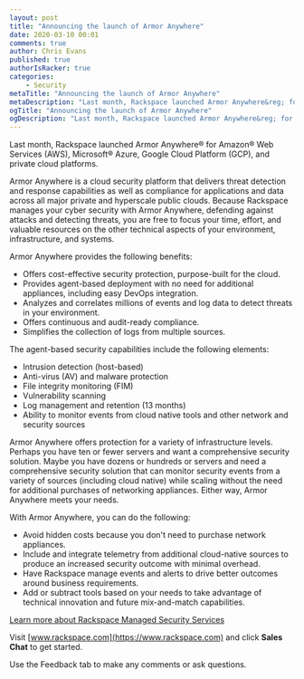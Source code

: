 ```yaml
---
layout: post
title: "Announcing the launch of Armor Anywhere"
date: 2020-03-10 00:01
comments: true
author: Chris Evans
published: true
authorIsRacker: true
categories:
    - Security
metaTitle: "Announcing the launch of Armor Anywhere"
metaDescription: "Last month, Rackspace launched Armor Anywhere&reg; for Amazon&reg; Web Services (AWS), Microsoft&reg; Azure, Google Cloud Platform (GCP), and private cloud platforms."
ogTitle: "Announcing the launch of Armor Anywhere"
ogDescription: "Last month, Rackspace launched Armor Anywhere&reg; for Amazon&reg; Web Services (AWS), Microsoft&reg; Azure, Google Cloud Platform (GCP), and private cloud platforms."
---
```


Last month, Rackspace launched Armor Anywhere&reg; for Amazon&reg; Web Services
(AWS), Microsoft&reg; Azure, Google Cloud Platform (GCP), and private cloud
platforms.

<!-- more -->

Armor Anywhere is a cloud security platform that delivers threat detection and
response capabilities as well as compliance for applications and data across
all major private and hyperscale public clouds. Because Rackspace manages your
cyber security with Armor Anywhere, defending against attacks and detecting
threats, you are free to focus your time, effort, and valuable resources on the
other technical aspects of your environment, infrastructure, and systems.


Armor Anywhere provides the following benefits:

- Offers cost-effective security protection, purpose-built for the cloud.
- Provides agent-based deployment with no need for additional appliances,
  including easy DevOps integration.
- Analyzes and correlates millions of events and log data to detect threats in
  your environment.
- Offers continuous and audit-ready compliance.
- Simplifies the collection of logs from multiple sources.

The agent-based security capabilities include the following elements:

- Intrusion detection (host-based)
- Anti-virus (AV) and malware protection
- File integrity monitoring (FIM)
- Vulnerability scanning
- Log management and retention (13 months)
- Ability to monitor events from cloud native tools and other network and
  security sources

Armor Anywhere offers protection for a variety of infrastructure levels. Perhaps
you have ten or fewer servers and want a comprehensive security solution. Maybe
you have dozens or hundreds or servers and need a comprehensive security solution
that can monitor security events from a variety of sources (including cloud
native) while scaling without the need for additional purchases of networking
appliances. Either way, Armor Anywhere meets your needs.

With Armor Anywhere, you can do the following:

- Avoid hidden costs because you don't need to purchase network appliances.
- Include and integrate telemetry from additional cloud-native sources to
  produce an increased security outcome with minimal overhead.
- Have Rackspace manage events and alerts to drive better outcomes around
  business requirements.
- Add or subtract tools based on your needs to take advantage of technical
  innovation and future mix-and-match capabilities.


<a class="cta teal" id="cta" href="https://www.rackspace.com/managed-security-services">Learn more about Rackspace Managed Security Services</a>

Visit [www.rackspace.com](https://www.rackspace.com) and click **Sales Chat**
to get started.

Use the Feedback tab to make any comments or ask questions.
